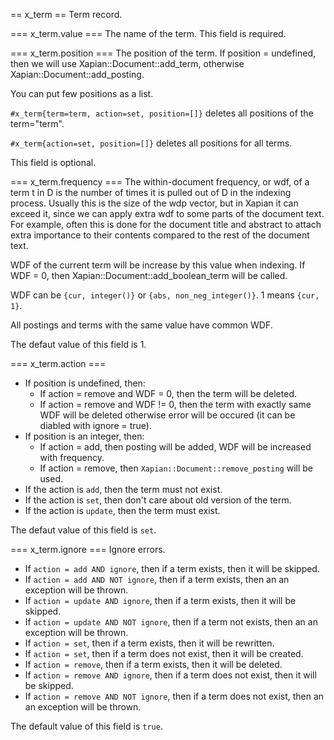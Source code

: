== x_term ==
Term record.

=== x_term.value === 
The name of the term.
This field is required.


=== x_term.position === 
The position of the term. 
If position = undefined, then we will use Xapian::Document::add_term,
otherwise Xapian::Document::add_posting.

You can put few positions as a list.

`#x_term{term=term, action=set, position=[]}` deletes all positions 
of the term="term".

`#x_term{action=set, position=[]}` deletes all positions for all terms.

This field is optional.


=== x_term.frequency === 
The within-document frequency, or wdf, of a term t in D is the 
number of times it is pulled out of D in the indexing process. 
Usually this is the size of the wdp vector, but in Xapian it can 
exceed it, since we can apply extra wdf to some parts of the 
document text. For example, often this is done for the document 
title and abstract to attach extra importance to their contents 
compared to the rest of the document text.

WDF of the current term will be increase by this value when indexing.
If WDF = 0, then Xapian::Document::add_boolean_term will be called.

WDF can be `{cur, integer()}` or `{abs, non_neg_integer()}`. 
1 means `{cur, 1}`.

All postings and terms with the same value have common WDF.

The defaut value of this field is 1.


=== x_term.action === 

* If position is undefined, then:
   * If action = remove and WDF = 0, then the term will be deleted.
   * If action = remove and WDF != 0, then the term with exactly same 
     WDF will be deleted otherwise error will be occured (it can
     be diabled with ignore = true). 
* If position is an integer, then:
   * If action = add, then posting will be added, WDF will be increased 
     with frequency. 
   * If action = remove, then `Xapian::Document::remove_posting`
     will be used. 
* If the action is `add`, then the term must not exist. 
* If the action is `set`, then don't care about old version of the term.
* If the action is `update`, then the term must exist. 


The defaut value of this field is `set`.


=== x_term.ignore === 
Ignore errors.


* If `action = add AND ignore`, 
  then if a term exists, then it will be skipped. 
* If `action = add AND NOT ignore`, 
  then if a term exists, then an an exception will be thrown. 
* If `action = update AND ignore`, 
  then if a term exists, then it will be skipped. 
* If `action = update AND NOT ignore`, 
  then if a term not exists, then an an exception will be thrown. 
* If `action = set`, 
  then if a term exists, then it will be rewritten. 
* If `action = set`, 
  then if a term does not exist, then it will be created. 
* If `action = remove`, 
  then if a term exists, then it will be deleted. 
* If `action = remove AND ignore`, 
  then if a term does not exist, then it will be skipped. 
* If `action = remove AND NOT ignore`, 
  then if a term does not exist, then an an exception will be thrown. 


The default value of this field is `true`.

